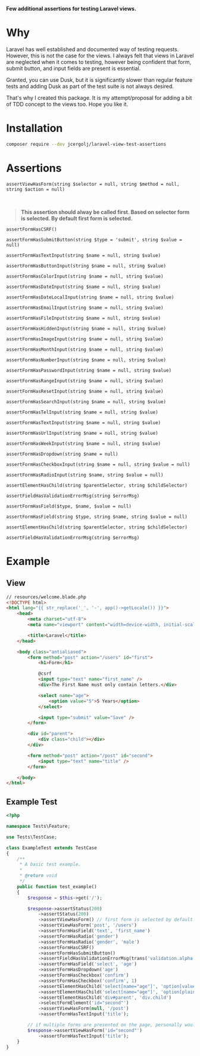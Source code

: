 **Few additional assertions for testing Laravel views.**

# Why

Laravel has well established and documented way of testing requests. However, this is not the case for the views. I always felt that views in Laravel are neglected when it comes to testing, however being confident that form, submit button, and input fields are present is essential.

Granted, you can use Dusk, but it is significantly slower than regular feature tests and adding Dusk as part of the test suite is not always desired.

That's why I created this package. It is my attempt/proposal for adding a bit of TDD concept to the views too. Hope you like it.

# Installation

```bash
composer require --dev jcergolj/laravel-view-test-assertions
```

# Assertions

`assertViewHasForm(string $selector = null, string $method = null, string $action = null)`

<br/>

> **This assertion should alway be called first. Based on selector form is selected. By default first form is selected.**

`assertFormHasCSRF()`

`assertFormHasSubmitButton(string $type = 'submit', string $value = null)`

`assertFormHasTextInput(string $name = null, string $value)`

`assertFormHasButtonInput(string $name = null, string $value)`

`assertFormHasColorInput(string $name = null, string $value)`

`assertFormHasDateInput(string $name = null, string $value)`

`assertFormHasDateLocalInput(string $name = null, string $value)`

`assertFormHasEmailInput(string $name = null, string $value)`

`assertFormHasFileInput(string $name = null, string $value)`

`assertFormHasHiddenInput(string $name = null, string $value)`

`assertFormHasImageInput(string $name = null, string $value)`

`assertFormHasMonthInput(string $name = null, string $value)`

`assertFormHasNumberInput(string $name = null, string $value)`

`assertFormHasPasswordInput(string $name = null, string $value)`

`assertFormHasRangeInput(string $name = null, string $value)`

`assertFormHasResetInput(string $name = null, string $value)`

`assertFormHasSearchInput(string $name = null, string $value)`

`assertFormHasTelInput(string $name = null, string $value)`

`assertFormHasTextInput(string $name = null, string $value)`

`assertFormHasUrlInput(string $name = null, string $value)`

`assertFormHasWeekInput(string $name = null, string $value)`

`assertFormHasDropdown(string $name = null)`

`assertFormHasCheckboxInput(string $name = null, string $value = null)`

`assertFormHasRadioInput(string $name, string $value = null)`

`assertElementHasChild(string $parentSelector, string $childSelector)`

`assertFieldHasValidationErrorMsg(string $errorMsg)`

`assertFormHasField($type, $name, $value = null)`

`assertFormHasField(string $type, string $name, string $value = null)`

`assertElementHasChild(string $parentSelector, string $childSelector)`

`assertFieldHasValidationErrorMsg(string $errorMsg)`

# Example

## View

```html
// resources/welcome.blade.php
<!DOCTYPE html>
<html lang="{{ str_replace('_', '-', app()->getLocale()) }}">
    <head>
        <meta charset="utf-8">
        <meta name="viewport" content="width=device-width, initial-scale=1">

        <title>Laravel</title>
    </head>

    <body class="antialiased">
        <form method="post" action="/users" id="first">
            <h1>Form</h1>

            @csrf
            <input type="text" name="first_name" />
            <div>The First Name must only contain letters.</div>

            <select name="age">
                <option value="5">5 Years</option>
            </select>

            <input type="submit" value="Save" />
        </form>

        <div id="parent">
            <div class="child"></div>
        </div>

        <form method="post" action="/post" id="second">
            <input type="text" name="title" />
        </form>

    </body>
</html>
```

## Example Test
```php
<?php

namespace Tests\Feature;

use Tests\TestCase;

class ExampleTest extends TestCase
{
    /**
     * A basic test example.
     *
     * @return void
     */
    public function test_example()
    {
        $response = $this->get('/');

        $response->assertStatus(200)
            ->assertStatus(200)
            ->assertViewHasForm() // first form is selected by default
            ->assertViewHasForm('post', '/users')
            ->assertFormHasField('text', 'first_name')
            ->assertFormHasRadio('gender')
            ->assertFormHasRadio('gender', 'male')
            ->assertFormHasCSRF()
            ->assertFormHasSubmitButton()
            ->assertFieldHasValidationErrorMsg(trans('validation.alpha', ['attribute' => 'First Name']))
            ->assertFormHasField('select', 'age')
            ->assertFormHasDropdown('age')
            ->assertFormHasCheckbox('confirm')
            ->assertFormHasCheckbox('confirm', 1)
            ->assertElementHasChild('select[name="age"]', 'option[value="5"]')
            ->assertElementHasChild('select[name="age"]', 'option[plaintext="5 Years"]')
            ->assertElementHasChild('div#parent', 'div.child')
            ->selectFormElement('id="second"')
            ->assertViewHasForm(null, '/post')
            ->assertFormHasTextInput('title');

        // if multiple forms are presented on the page, personally would split assertions;
        $response->assertViewHasForm('id="second"')
            ->assertFormHasTextInput('title');
    }
}
```
